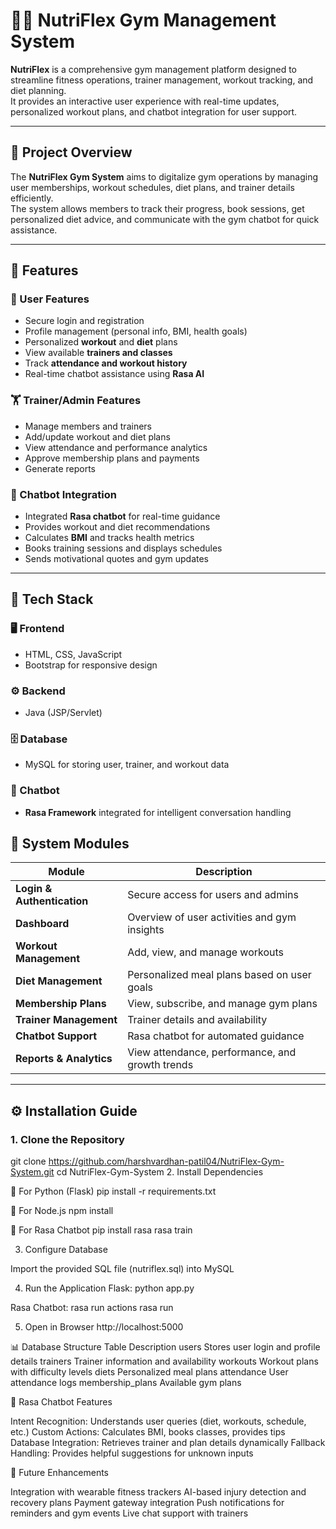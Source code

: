 # 🏋️‍♂️ NutriFlex Gym Management System

**NutriFlex** is a comprehensive gym management platform designed to streamline fitness operations, trainer management, workout tracking, and diet planning.  
It provides an interactive user experience with real-time updates, personalized workout plans, and chatbot integration for user support.

---

## 🚀 Project Overview

The **NutriFlex Gym System** aims to digitalize gym operations by managing user memberships, workout schedules, diet plans, and trainer details efficiently.  
The system allows members to track their progress, book sessions, get personalized diet advice, and communicate with the gym chatbot for quick assistance.

---

## 🎯 Features

### 🧍 User Features
- Secure login and registration  
- Profile management (personal info, BMI, health goals)  
- Personalized **workout** and **diet** plans  
- View available **trainers and classes**  
- Track **attendance and workout history**  
- Real-time chatbot assistance using **Rasa AI**

### 🏋️ Trainer/Admin Features
- Manage members and trainers  
- Add/update workout and diet plans  
- View attendance and performance analytics  
- Approve membership plans and payments  
- Generate reports

### 💬 Chatbot Integration
- Integrated **Rasa chatbot** for real-time guidance  
- Provides workout and diet recommendations  
- Calculates **BMI** and tracks health metrics  
- Books training sessions and displays schedules  
- Sends motivational quotes and gym updates

---

## 🧠 Tech Stack

### 🖥️ Frontend
- HTML, CSS, JavaScript  
- Bootstrap for responsive design  

### ⚙️ Backend
- Java (JSP/Servlet)  

### 🗄️ Database
- MySQL for storing user, trainer, and workout data

### 🤖 Chatbot
- **Rasa Framework** integrated for intelligent conversation handling


## 🧩 System Modules

| Module | Description |
|--------|-------------|
| **Login & Authentication** | Secure access for users and admins |
| **Dashboard** | Overview of user activities and gym insights |
| **Workout Management** | Add, view, and manage workouts |
| **Diet Management** | Personalized meal plans based on user goals |
| **Membership Plans** | View, subscribe, and manage gym plans |
| **Trainer Management** | Trainer details and availability |
| **Chatbot Support** | Rasa chatbot for automated guidance |
| **Reports & Analytics** | View attendance, performance, and growth trends |

---

## ⚙️ Installation Guide

### 1. Clone the Repository

git clone https://github.com/harshvardhan-patil04/NutriFlex-Gym-System.git
cd NutriFlex-Gym-System
2. Install Dependencies

🔹 For Python (Flask)
pip install -r requirements.txt

🔹 For Node.js
npm install

🔹 For Rasa Chatbot
pip install rasa
rasa train

3. Configure Database

Import the provided SQL file (nutriflex.sql) into MySQL

4. Run the Application
Flask:
python app.py

Rasa Chatbot:
rasa run actions
rasa run

5. Open in Browser
http://localhost:5000

📊 Database Structure
Table	              Description
users	              Stores user login and profile details
trainers	          Trainer information and availability
workouts	          Workout plans with difficulty levels
diets	              Personalized meal plans
attendance	        User attendance logs
membership_plans	  Available gym plans


🧩 Rasa Chatbot Features

Intent Recognition: Understands user queries (diet, workouts, schedule, etc.)
Custom Actions: Calculates BMI, books classes, provides tips
Database Integration: Retrieves trainer and plan details dynamically
Fallback Handling: Provides helpful suggestions for unknown inputs

📱 Future Enhancements

Integration with wearable fitness trackers
AI-based injury detection and recovery plans
Payment gateway integration
Push notifications for reminders and gym events
Live chat support with trainers
